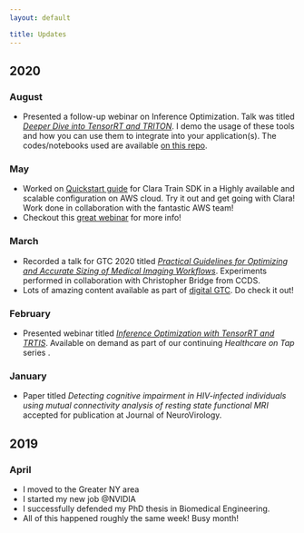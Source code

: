```yaml
---
layout: default

title: Updates
---
```

<div id="Updates" name="Updates">  </div>

## 2020

### August

- Presented a follow-up webinar on Inference Optimization. Talk was titled [*Deeper Dive into TensorRT and TRITON*](https://event.on24.com/eventRegistration/EventLobbyServlet?target=reg20.jsp&partnerref=devnws&eventid=2355478&sessionid=1&key=F89A7BE8742F98334CEDDA4E86A6D5F0&regTag=1055756&sourcepage=register). I demo the usage of these tools and how you can use them to integrate into your application(s). The codes/notebooks used are available [on this repo](https://github.com/NVIDIA/healthcare-on-tap-TRT-TRITON-demo).

### May

- Worked on [Quickstart guide](https://aws.amazon.com/quickstart/architecture/nvidia-clara-train/) for Clara Train SDK in a Highly available and scalable configuration on AWS cloud. Try it out and get going with Clara! Work done in collaboration with the fantastic AWS team!
- Checkout this [great webinar](https://info.nvidia.com/clara-train-aws-quickstart-webinar-reg-page.html?ncid=so-elev-38020&ondemandrgt=yes) for more info!

### March

- Recorded a talk for GTC 2020 titled [*Practical Guidelines for Optimizing and Accurate Sizing of Medical Imaging Workflows*](https://developer.nvidia.com/gtc/2020/video/s21997). Experiments performed in collaboration with Christopher Bridge from CCDS.
- Lots of amazing content available as part of [digital GTC](https://www.nvidia.com/en-us/gtc/session-catalog/). Do check it out!

### February

- Presented webinar titled [*Inference Optimization with TensorRT and TRTIS*](https://event.on24.com/eventRegistration/EventLobbyServlet?target=reg20.jsp&ncid=so-link-56763&eventid=2189405&sessionid=1&key=F9BC888AC910EA98806C35516420608C&regTag=801536&sourcepage=register). Available on demand as part of our continuing *Healthcare on Tap* series .

### January

- Paper titled *Detecting cognitive impairment in HIV-infected individuals using mutual connectivity analysis of resting state functional MRI* accepted for publication at Journal of NeuroVirology.

## 2019
### April 

- I moved to the Greater NY area
- I started my new job @NVIDIA
- I successfully defended my PhD thesis in Biomedical Engineering.
- All of this happened roughly the same week! Busy month!
